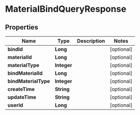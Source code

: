 

# MaterialBindQueryResponse


## Properties

Name | Type | Description | Notes
------------ | ------------- | ------------- | -------------
**bindId** | **Long** |  |  [optional]
**materialId** | **Long** |  |  [optional]
**materialType** | **Integer** |  |  [optional]
**bindMaterialId** | **Long** |  |  [optional]
**bindMaterialType** | **Integer** |  |  [optional]
**createTime** | **String** |  |  [optional]
**updateTime** | **String** |  |  [optional]
**userId** | **Long** |  |  [optional]



